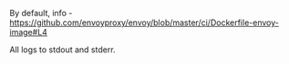 By default, info - https://github.com/envoyproxy/envoy/blob/master/ci/Dockerfile-envoy-image#L4

All logs to stdout and stderr.